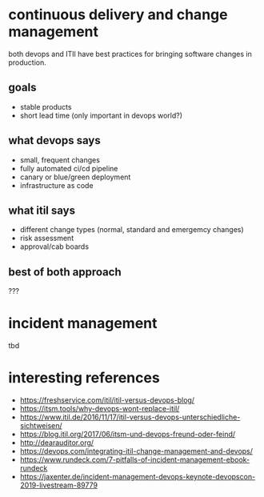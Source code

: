 # continuous delivery and change management

both devops and ITIl have best practices for bringing software changes in production.

## goals

- stable products
- short lead time (only important in devops world?)

## what devops says

- small, frequent changes
- fully automated ci/cd pipeline
- canary or blue/green deployment
- infrastructure as code

## what itil says

- different change types (normal, standard and emergemcy changes)
- risk assessment
- approval/cab boards

## best of both approach

???

# incident management

tbd



# interesting references

- https://freshservice.com/itil/itil-versus-devops-blog/
- https://itsm.tools/why-devops-wont-replace-itil/
- https://www.itil.de/2016/11/17/itil-versus-devops-unterschiedliche-sichtweisen/
- https://blog.itil.org/2017/06/itsm-und-devops-freund-oder-feind/
- http://dearauditor.org/
- https://devops.com/integrating-itil-change-management-and-devops/
- https://www.rundeck.com/7-pitfalls-of-incident-management-ebook-rundeck
- https://jaxenter.de/incident-management-devops-keynote-devopscon-2019-livestream-89779

